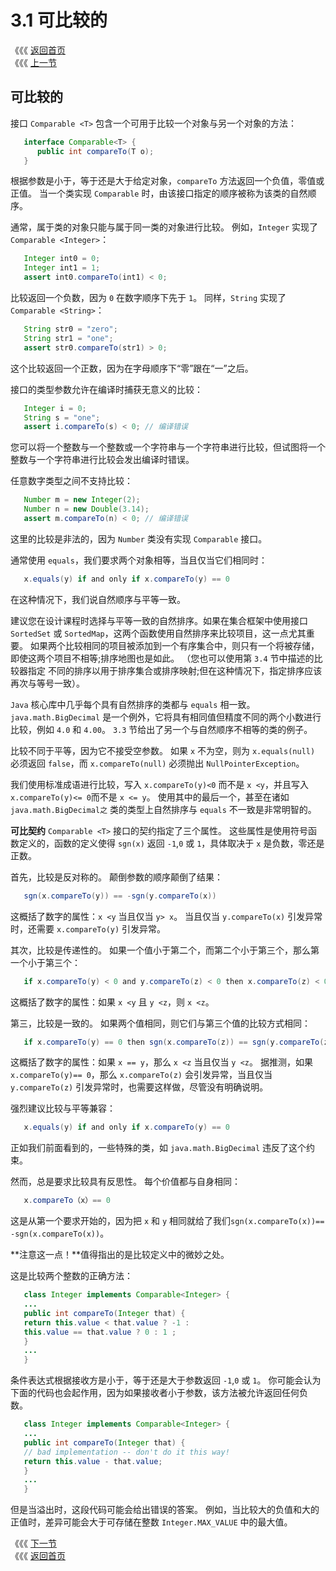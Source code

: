 # 3.1 可比较的

《《《 [返回首页](../../)   
 《《《 [上一节](./)

## 可比较的

接口 `Comparable <T>` 包含一个可用于比较一个对象与另一个对象的方法：

```java
   interface Comparable<T> {
      public int compareTo(T o);
   }
```

根据参数是小于，等于还是大于给定对象，`compareTo` 方法返回一个负值，零值或正值。 当一个类实现 `Comparable` 时，由该接口指定的顺序被称为该类的自然顺 序。

通常，属于类的对象只能与属于同一类的对象进行比较。 例如，`Integer` 实现了 `Comparable <Integer>`：

```java
   Integer int0 = 0;
   Integer int1 = 1;
   assert int0.compareTo(int1) < 0;
```

比较返回一个负数，因为 `0` 在数字顺序下先于 `1`。 同样，`String` 实现了 `Comparable <String>`：

```java
   String str0 = "zero";
   String str1 = "one";
   assert str0.compareTo(str1) > 0;
```

这个比较返回一个正数，因为在字母顺序下“零”跟在“一”之后。

接口的类型参数允许在编译时捕获无意义的比较：

```java
   Integer i = 0;
   String s = "one";
   assert i.compareTo(s) < 0; // 编译错误
```

您可以将一个整数与一个整数或一个字符串与一个字符串进行比较，但试图将一个整数与一个字符串进行比较会发出编译时错误。

任意数字类型之间不支持比较：

```java
   Number m = new Integer(2);
   Number n = new Double(3.14);
   assert m.compareTo(n) < 0; // 编译错误
```

这里的比较是非法的，因为 `Number` 类没有实现 `Comparable` 接口。

通常使用 `equals`，我们要求两个对象相等，当且仅当它们相同时：

```java
   x.equals(y) if and only if x.compareTo(y) == 0
```

在这种情况下，我们说自然顺序与平等一致。

建议您在设计课程时选择与平等一致的自然排序。如果在集合框架中使用接口 `SortedSet` 或 `SortedMap`，这两个函数使用自然排序来比较项目，这一点尤其重要。 如果两个比较相同的项目被添加到一个有序集合中，则只有一个将被存储，即使这两个项目不相等;排序地图也是如此。 （您也可以使用第 `3.4` 节中描述的比较器指定 不同的排序以用于排序集合或排序映射;但在这种情况下，指定排序应该再次与等号一致）。

`Java` 核心库中几乎每个具有自然排序的类都与 `equals` 相一致。 `java.math.BigDecimal` 是一个例外，它将具有相同值但精度不同的两个小数进行比较，例如 `4.0` 和 `4.00`。 `3.3` 节给出了另一个与自然顺序不相等的类的例子。

比较不同于平等，因为它不接受空参数。 如果 `x` 不为空，则为 `x.equals(null)` 必须返回 `false`，而 `x.compareTo(null)` 必须抛出 `NullPointerException`。

我们使用标准成语进行比较，写入 `x.compareTo(y)<0` 而不是 `x <y`，并且写入 `x.compareTo(y)<= 0`而不是 `x <= y`。 使用其中的最后一个，甚至在诸如 `java.math.BigDecimal之` 类的类型上自然排序与 `equals` 不一致是非常明智的。

**可比契约** `Comparable <T>` 接口的契约指定了三个属性。 这些属性是使用符号函数定义的，函数的定义使得 `sgn(x)` 返回 `-1`,`0` 或 `1`，具体取决于 `x` 是负数，零还是正数。

首先，比较是反对称的。 颠倒参数的顺序颠倒了结果：

```java
   sgn(x.compareTo(y)) == -sgn(y.compareTo(x))
```

这概括了数字的属性：`x <y` 当且仅当 `y> x`。 当且仅当 `y.compareTo(x)` 引发异常时，还需要 `x.compareTo(y)` 引发异常。

其次，比较是传递性的。 如果一个值小于第二个，而第二个小于第三个，那么第一个小于第三个：

```java
   if x.compareTo(y) < 0 and y.compareTo(z) < 0 then x.compareTo(z) < 0
```

这概括了数字的属性：如果 `x <y` 且 `y <z`，则 `x <z`。

第三，比较是一致的。 如果两个值相同，则它们与第三个值的比较方式相同：

```java
   if x.compareTo(y) == 0 then sgn(x.compareTo(z)) == sgn(y.compareTo(z))
```

这概括了数字的属性：如果 `x == y`，那么 `x <z` 当且仅当 `y <z`。 据推测，如果 `x.compareTo(y)== 0`，那么 `x.compareTo(z)` 会引发异常，当且仅当 `y.compareTo(z)` 引发异常时，也需要这样做，尽管没有明确说明。

强烈建议比较与平等兼容：

```java
   x.equals(y) if and only if x.compareTo(y) == 0
```

正如我们前面看到的，一些特殊的类，如 `java.math.BigDecimal` 违反了这个约束。

然而，总是要求比较具有反思性。 每个价值都与自身相同：

```java
   x.compareTo（x）== 0
```

这是从第一个要求开始的，因为把 `x` 和 `y` 相同就给了我们`sgn(x.compareTo(x))== -sgn(x.compareTo(x))`。

**注意这一点！**值得指出的是比较定义中的微妙之处。

这是比较两个整数的正确方法：

```java
   class Integer implements Comparable<Integer> {
   ...
   public int compareTo(Integer that) {
   return this.value < that.value ? -1 :
   this.value == that.value ? 0 : 1 ;
   }
   ...
   }
```

条件表达式根据接收方是小于，等于还是大于参数返回 `-1`,`0` 或 `1`。 你可能会认为下面的代码也会起作用，因为如果接收者小于参数，该方法被允许返回任何负 数。

```java
   class Integer implements Comparable<Integer> {
   ...
   public int compareTo(Integer that) {
   // bad implementation -- don't do it this way!
   return this.value - that.value;
   }
   ...
   }
```

但是当溢出时，这段代码可能会给出错误的答案。 例如，当比较大的负值和大的正值时，差异可能会大于可存储在整数 `Integer.MAX_VALUE` 中的最大值。

《《《 [下一节](3.2-ji-he-de-zui-da-zhi.md)   
 《《《 [返回首页](../../)

